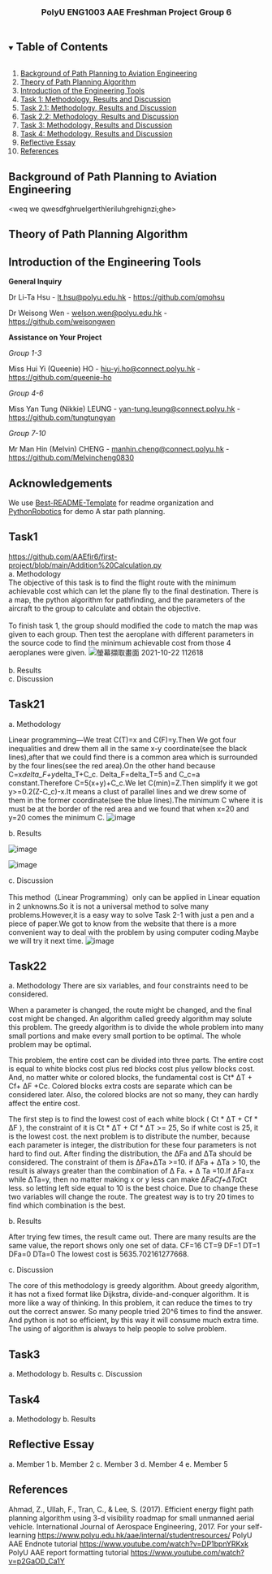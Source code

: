 
<p align="center">

  <h3 align="center">PolyU ENG1003 AAE Freshman Project Group 6</h3>

</p>

<!-- TABLE OF CONTENTS -->
<details open="open">
  <summary><h2 style="display: inline-block">Table of Contents</h2></summary>
  <ol>
    <li>
      <a href="#Background-of-Path-Planning-to-Aviation-Engineering">Background of Path Planning to Aviation Engineering</a>
    </li> 
    <li>
      <a href="#Theory-of-Path-Planning-Algorithm">Theory of Path Planning Algorithm</a>
    </li>
    <li>
      <a href="#Introduction-of-the-Engineering-Tools">Introduction of the Engineering Tools</a>
    </li>
    <li>
      <a href="#Task1">Task 1: Methodology, Results and Discussion</a>
    </li>
    <li>
      <a href="#Task21">Task 2.1: Methodology, Results and Discussion</a>
    </li>
    <li>
      <a href="#Task22">Task 2.2: Methodology, Results and Discussion</a>
    </li>
    <li>
      <a href="#Task3">Task 3: Methodology, Results and Discussion</a>
    </li>
    <li>
      <a href="#Task4">Task 4: Methodology, Results and Discussion</a>
    </li>
    <li>
      <a href="#Reflective-Essay">Reflective Essay</a>
    </li>
    <li>
      <a href="#References">References</a>
    </li>
    
    
  </ol>
</details>


## Background of Path Planning to Aviation Engineering
<weq we qwesdfghruelgerthleriluhgrehignzi;ghe>

## Theory of Path Planning Algorithm


## Introduction of the Engineering Tools
**General Inquiry**

Dr Li-Ta Hsu -  lt.hsu@polyu.edu.hk - https://github.com/qmohsu

Dr Weisong Wen -  welson.wen@polyu.edu.hk - https://github.com/weisongwen


**Assistance on Your Project**

*Group 1-3*

Miss Hui Yi (Queenie) HO - hiu-yi.ho@connect.polyu.hk - https://github.com/queenie-ho

*Group 4-6*

Miss Yan Tung (Nikkie) LEUNG - yan-tung.leung@connect.polyu.hk - https://github.com/tungtungyan

*Group 7-10*

Mr Man Hin (Melvin) CHENG - manhin.cheng@connect.polyu.hk - https://github.com/Melvincheng0830

## Acknowledgements
We use [Best-README-Template](https://github.com/othneildrew/Best-README-Template) for readme organization and [PythonRobotics](https://github.com/AtsushiSakai/PythonRobotics) for demo A star path planning.

## Task1
https://github.com/AAEfir6/first-project/blob/main/Addition%20Calculation.py<br>
a. Methodology<br>
The objective of this task is to find the flight route with the minimum achievable cost which can let the plane fly to the final destination. There is a map, the python algorithm for pathfinding, and the parameters of the aircraft to the group to calculate and obtain the objective.<br><br>
To finish task 1, the group should modified the code to match the map was given to each group. Then test the aeroplane with different parameters in the source code to find the minimum achievable cost from those 4 aeroplanes were given.
![螢幕擷取畫面 2021-10-22 112618](https://user-images.githubusercontent.com/85985312/138388655-76fe86d4-d02c-4459-b05e-30cd6e492fbc.png)<br>
<br>b. Results
<br>c. Discussion

## Task21
a. Methodology

Linear programming—We treat C(T)=x and C(F)=y.Then We got four inequalities and drew them all in the same x-y coordinate(see the black lines),after that we could find there is a common area which is surrounded by the four lines(see the red area).On the other hand because C=x*delta_F+y*delta_T+C_c. Delta_F=delta_T=5 and C_c=a constant.Therefore C=5(x+y)+C_c.We let C(min)=Z.Then simplify it we got y>=0.2(Z-C_c)-x.It means a clust of parallel lines and we drew some of them in the former coordinate(see the blue lines).The minimum C where it is must be at the border of the red area and we found that when x=20 and y=20 comes the minimum C.
![image](https://user-images.githubusercontent.com/91596396/138546153-c3914fcb-3af8-422e-ac05-2f794d9e91fc.png)

b. Results


![image](https://user-images.githubusercontent.com/91596396/138546170-5d486cf2-d013-464e-8c5e-f96f7ed66c34.png)



![image](https://user-images.githubusercontent.com/91596396/138546174-ea40ec34-d80b-4d34-8d4f-5a5526accc11.png)

c. Discussion

This method（Linear Programming）only can be applied in Linear equation in 2 unknowns.So it is not a universal method to solve many problems.However,it is a easy way to solve Task 2-1 with just a pen and a piece of paper.We got to know from the website that there is a more convenient way to deal with the problem by using computer coding.Maybe we will try it next time.
![image](https://user-images.githubusercontent.com/91596396/138546191-5946d538-7718-43bf-96d6-3bd5e631c92c.png)


## Task22
a. Methodology
There are six variables, and four constraints need to be considered.

When a parameter is changed, the route might be changed, and the final cost might be changed. An algorithm called greedy algorithm may solute this problem. The greedy algorithm is to divide the whole problem into many small portions and make every small portion to be optimal. The whole problem may be optimal.

This problem, the entire cost can be divided into three parts. The entire cost is equal to white blocks cost plus red blocks cost plus yellow blocks cost. And, no matter white or colored blocks, the fundamental cost is Ct* ΔT + Cf+ ΔF +Cc. Colored blocks extra costs are separate which can be considered later. Also, the colored blocks are not so many, they can hardly affect the entire cost.

The first step is to find the lowest cost of each white block ( Ct * ΔT + Cf * ΔF ), the constraint of it is Ct * ΔT + Cf * ΔT >= 25, So if white cost is 25, it is the lowest cost.
the next problem is to distribute the number, because each parameter is integer, the distribution for these four parameters is not hard to find out.
After finding the distribution, the ΔFa and ΔTa should be considered. The constraint of them is ΔFa+ΔTa >=10. if ΔFa + ΔTa > 10, the result is always greater than the combination of Δ Fa. + Δ Ta =10.If ΔFa=x while ΔTa=y, then no matter making x or y less can make ΔFa*Cf+ΔTa*Ct less. so letting left side equal to 10 is the best choice. Due to change these two variables will change the route. The greatest way is to try 20 times to find which combination is the best.

b. Results


After trying few times, the result came out. There are many results are the same value, the report shows only one set of data.
CF=16 CT=9 DF=1 DT=1 DFa=0 DTa=0
The lowest cost is 5635.702161277668.

c. Discussion


The core of this methodology is greedy algorithm. About greedy algorithm, it has not a fixed format like Dijkstra, divide-and-conquer algorithm. It is more like a way of thinking. In this problem, it can reduce the times to try out the correct answer. So many people tried 20^6 times to find the answer. And python is not so efficient, by this way it will consume much extra time. The using of algorithm is always to help people to solve problem. 

## Task3
a. Methodology
b. Results
c. Discussion

## Task4
a. Methodology
b. Results

## Reflective Essay

a. Member 1
b. Member 2
c. Member 3
d. Member 4
e. Member 5

## References
Ahmad, Z., Ullah, F., Tran, C., & Lee, S. (2017). Efficient energy flight path
planning algorithm using 3-d visibility roadmap for small unmanned aerial
vehicle. International Journal of Aerospace Engineering, 2017.
For your self-learning https://www.polyu.edu.hk/aae/internal/studentresources/
PolyU AAE Endnote tutorial
https://www.youtube.com/watch?v=DP1bpnYRKxk
PolyU AAE report formatting tutorial
https://www.youtube.com/watch?v=p2GaOD_Ca1Y
